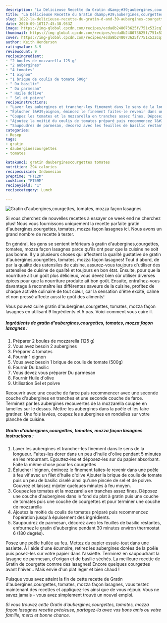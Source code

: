 ```yaml
---
description: "La Délicieuse Recette du Gratin d&amp;#39;aubergines,courgettes, tomates, mozza façon lasagnes"
title: "La Délicieuse Recette du Gratin d&amp;#39;aubergines,courgettes, tomates, mozza façon lasagnes"
slug: 1822-la-delicieuse-recette-du-gratin-d-and-39-aubergines-courgettes-tomates-mozza-facon-lasagnes
date: 2020-09-10T17:45:38.953Z
image: https://img-global.cpcdn.com/recipes/ecda8b248073625f/751x532cq70/gratin-dauberginescourgettes-tomates-mozza-facon-lasagnes-photo-principale-de-la-recette.jpg
thumbnail: https://img-global.cpcdn.com/recipes/ecda8b248073625f/751x532cq70/gratin-dauberginescourgettes-tomates-mozza-facon-lasagnes-photo-principale-de-la-recette.jpg
cover: https://img-global.cpcdn.com/recipes/ecda8b248073625f/751x532cq70/gratin-dauberginescourgettes-tomates-mozza-facon-lasagnes-photo-principale-de-la-recette.jpg
author: Keith Henderson
ratingvalue: 3.9
reviewcount: 9
recipeingredient:
- "2 boules de mozzarella 125 g"
- "2 aubergines"
- "4 tomates"
- "1 oignon"
- "1 brique de coulis de tomate 500g"
- " Du basilic"
- " Du parmesan"
- " Huile dolive"
- " Sel et poivre"
recipeinstructions:
- "Laver les aubergines et trancher-les finement dans le sens de la longueur. Faites-les dorer dans un peu d&#39;huile d&#39;olive pendant 5 minutes en les retournant. Egouttez-les et déposez-les sur du papier absorbant. Faite la même chose pour les courgettes"
- "Éplucher l&#39;oignon, émincez le finement faites-le revenir dans une poêle à feu vif avec un filet d&#39;huile d&#39;olive Ajouter la brique de coulis de tomate puis un peu de basilic ciselé ainsi qu&#39;une pincée de sel et de poivre. Couvrez et laissez mijoter quelques minutes à feu moyen."
- "Coupez les tomates et la mozzarella en tranches assez fines. Déposez une couche d&#39;aubergines dans le fond du plat à gratin puis une couche de tomates puis une couche de courgettes et pour terminer une couche de mozzarella"
- "Ajoutez la moitié du coulis de tomates préparé puis recommencez l&#39;opération jusqu&#39;à épuisement des ingrédients."
- "Saupoudrez de parmesan, décorez avec les feuilles de basilic restantes, enfournez le gratin d&#39;aubergine pendant 30 minutes environ thermostat 6 (180 degrés)."
categories:
- Resep
tags:
- gratin
- dauberginescourgettes
- tomates

katakunci: gratin dauberginescourgettes tomates 
nutrition: 294 calories
recipecuisine: Indonesian
preptime: "PT12M"
cooktime: "PT59M"
recipeyield: "1"
recipecategory: Lunch

---
```



![Gratin d&#39;aubergines,courgettes, tomates, mozza façon lasagnes](https://img-global.cpcdn.com/recipes/ecda8b248073625f/751x532cq70/gratin-dauberginescourgettes-tomates-mozza-facon-lasagnes-photo-principale-de-la-recette.jpg)

Si vous cherchez de nouvelles recettes à essayer ce week end ne cherchez plus! Nous vous fournissons uniquement la recette parfaite gratin d&#39;aubergines,courgettes, tomates, mozza façon lasagnes ici. Nous avons un grand nombre de recette à tester.

En général, les gens se sentent inférieurs à gratin d&#39;aubergines,courgettes, tomates, mozza façon lasagnes parce qu'ils ont peur que la cuisine ne soit pas bonne. Il y a plusieurs choses qui affectent la qualité gustative de gratin d&#39;aubergines,courgettes, tomates, mozza façon lasagnes! Tout d'abord, de par la qualité des ustensiles de cuisine, assurez-vous toujours d'utiliser des ustensiles de cuisine de qualité et toujours en bon état. Ensuite, pour que la nourriture ait un goût plus délicieux, vous devez bien sûr utiliser diverses épices pour que la nourriture produite ait bon goût. Ensuite, entraînez-vous davantage à reconnaître les différentes saveurs de la cuisine, profitez de chaque activité culinaire de tout cœur, car la sensation d'être excité, calme et non pressé affecte aussi le goût des aliments!

<!--inarticleads1-->

Vous pouvez cuire gratin d&#39;aubergines,courgettes, tomates, mozza façon lasagnes en utilisant 9 Ingrédients et 5 pas. Voici comment vous cuire il.

##### Ingrédients de gratin d&#39;aubergines,courgettes, tomates, mozza façon lasagnes :

1. Préparer 2 boules de mozzarella (125 g)
1. Vous avez besoin 2 aubergines
1. Préparer 4 tomates
1. Fournir 1 oignon
1. Vous avez besoin 1 brique de coulis de tomate (500g)
1. Fournir  Du basilic
1. Vous devez vous préparer  Du parmesan
1. Fournir  Huile d&#39;olive
1. Utilisation  Sel et poivre


Recouvrir avec une couche de farce puis recommencer avec une seconde couche d&#39;aubergines en tranches et une seconde couche de farce. Terminez par les aubergines recouvertes de la mozzarella coupée en lamelles sur le dessus. Mettre les aubergines dans la poêle et les faire gratiner. Une fois lavées, coupez les aubergines en rondelles sur votre planche de cuisine. 

<!--inarticleads2-->

##### Gratin d&#39;aubergines,courgettes, tomates, mozza façon lasagnes instructions :

1. Laver les aubergines et trancher-les finement dans le sens de la longueur. Faites-les dorer dans un peu d&#39;huile d&#39;olive pendant 5 minutes en les retournant. Egouttez-les et déposez-les sur du papier absorbant. Faite la même chose pour les courgettes
1. Éplucher l&#39;oignon, émincez le finement faites-le revenir dans une poêle à feu vif avec un filet d&#39;huile d&#39;olive Ajouter la brique de coulis de tomate puis un peu de basilic ciselé ainsi qu&#39;une pincée de sel et de poivre. Couvrez et laissez mijoter quelques minutes à feu moyen.
1. Coupez les tomates et la mozzarella en tranches assez fines. Déposez une couche d&#39;aubergines dans le fond du plat à gratin puis une couche de tomates puis une couche de courgettes et pour terminer une couche de mozzarella
1. Ajoutez la moitié du coulis de tomates préparé puis recommencez l&#39;opération jusqu&#39;à épuisement des ingrédients.
1. Saupoudrez de parmesan, décorez avec les feuilles de basilic restantes, enfournez le gratin d&#39;aubergine pendant 30 minutes environ thermostat 6 (180 degrés).


Posez une poêle huilée au feu. Mettez du papier essuie-tout dans une assiette. À l&#39;aide d&#39;une écumoire, retirez les aubergines dorées de la poêle puis posez-les sur votre papier dans l&#39;assiette. Terminez en saupoudrant la lasagne de parmesan, d&#39;origan et de basilic séchés. La meilleure recette de Gratin de courgette comme des lasagnes! Encore quelques courgettes avant l&#39;hiver… Mais envie d&#39;un plat léger et bien chaud ! 

<!--inarticleads1-->

<p>
Puisque vous avez atteint la fin de cette recette de Gratin d&#39;aubergines,courgettes, tomates, mozza façon lasagnes, vous testez maintenant des recettes et appliquez-les ainsi que de vous réjouir. Vous ne savez jamais - vous avez simplement trouvé un nouvel emploi.
</p>

<p>
<i>Si vous trouvez cette Gratin d&#39;aubergines,courgettes, tomates, mozza façon lasagnes recette précieuse, partagez-la avec vos bons amis ou votre famille, merci et bonne chance.</i>
</p>
